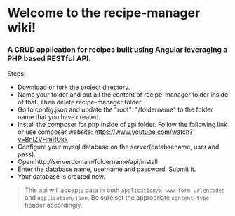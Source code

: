 # Welcome to the recipe-manager wiki!

### A CRUD application for recipes built using Angular leveraging a PHP based RESTful API. 

Steps:
* Download or fork the project directory.
* Name your folder and put all the content of recipe-manager folder inside of that. Then delete recipe-manager folder.
* Go to config.json and update the "root": "/foldername" to the folder name that you have created.
* Install the composer for php inside of api folder. Follow the following link or use composer website:
<https://www.youtube.com/watch?v=BnIZVHmROkk>
* Configure your mysql database on the server(databsename, user and pass).
* Open http://serverdomain/foldername/api/install
* Enter the database name, username and password. Submit it.
* Your database is created now.

>This api will accepts data in both `application/x-www-form-urlencoded` and `application/json`. Be sure set the appropriate `content-type` header accordingly.